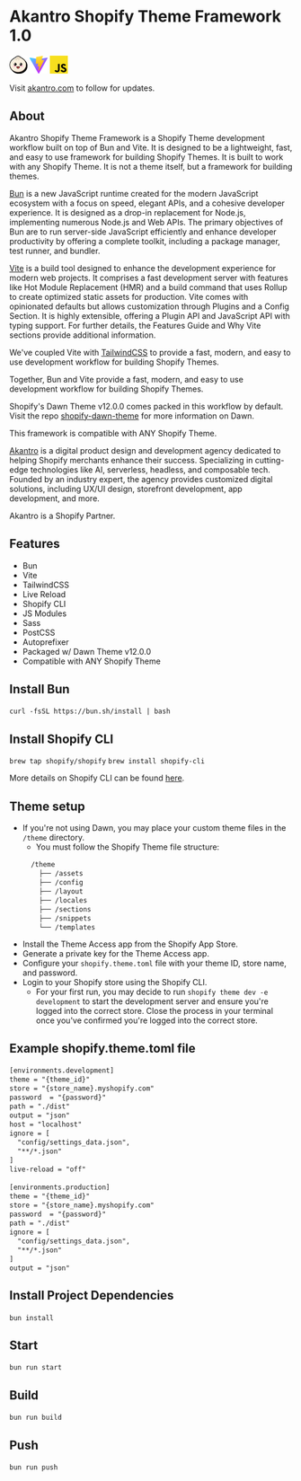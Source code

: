 [akantro]: https://www.akantro.com
[bun]: https://bun.sh
[vite]: https://vitejs.dev
[tailwindcss]: https://tailwindcss.com
[shopify-cli]: https://shopify.dev/themes/tools/cli
[shopify-dawn-theme]: https://github.com/Shopify/dawn

# Akantro Shopify Theme Framework 1.0

<img
  src="https://github.com/akantrocommerce/shopify-theme-bun-vite/blob/main/workflow/assets/bun.png"
  alt="Bun"
  width="32"
  height="32"
/>
<img
  src="https://github.com/akantrocommerce/shopify-theme-bun-vite/blob/main/workflow/assets/vite.svg"
  alt="Vite"
  width="32"
  height="32"
/>
<img
  src="https://github.com/akantrocommerce/shopify-theme-bun-vite/blob/main/workflow/assets/javascript.svg"
  alt="JavaScript"
  width="32"
  height="32"
/>

Visit [akantro.com][akantro] to follow for updates.

## About

Akantro Shopify Theme Framework is a Shopify Theme development workflow built on top of Bun and Vite. It is designed to be a lightweight, fast, and easy to use framework for building Shopify Themes. It is built to work with any Shopify Theme. It is not a theme itself, but a framework for building themes.

[Bun][bun] is a new JavaScript runtime created for the modern JavaScript ecosystem with a focus on speed, elegant APIs, and a cohesive developer experience. It is designed as a drop-in replacement for Node.js, implementing numerous Node.js and Web APIs. The primary objectives of Bun are to run server-side JavaScript efficiently and enhance developer productivity by offering a complete toolkit, including a package manager, test runner, and bundler.

[Vite][vite] is a build tool designed to enhance the development experience for modern web projects. It comprises a fast development server with features like Hot Module Replacement (HMR) and a build command that uses Rollup to create optimized static assets for production. Vite comes with opinionated defaults but allows customization through Plugins and a Config Section. It is highly extensible, offering a Plugin API and JavaScript API with typing support. For further details, the Features Guide and Why Vite sections provide additional information.

We've coupled Vite with [TailwindCSS][tailwindcss] to provide a fast, modern, and easy to use development workflow for building Shopify Themes.

Together, Bun and Vite provide a fast, modern, and easy to use development workflow for building Shopify Themes.

Shopify's Dawn Theme v12.0.0 comes packed in this workflow by default. Visit the repo [shopify-dawn-theme] for more information on Dawn.

This framework is compatible with ANY Shopify Theme.

[Akantro][akantro] is a digital product design and development agency dedicated to helping Shopify merchants enhance their success. Specializing in cutting-edge technologies like AI, serverless, headless, and composable tech. Founded by an industry expert, the agency provides customized digital solutions, including UX/UI design, storefront development, app development, and more.

Akantro is a Shopify Partner.

## Features

- Bun
- Vite
- TailwindCSS
- Live Reload
- Shopify CLI
- JS Modules
- Sass
- PostCSS
- Autoprefixer
- Packaged w/ Dawn Theme v12.0.0
- Compatible with ANY Shopify Theme

## Install Bun

`curl -fsSL https://bun.sh/install | bash`

## Install Shopify CLI

`brew tap shopify/shopify`
`brew install shopify-cli`

More details on Shopify CLI can be found [here][shopify-cli].

## Theme setup

- If you're not using Dawn, you may place your custom theme files in the `/theme` directory.
  - You must follow the Shopify Theme file structure:
  ```
    /theme
      ├── /assets
      ├── /config
      ├── /layout
      ├── /locales
      ├── /sections
      ├── /snippets
      └── /templates
  ```
- Install the Theme Access app from the Shopify App Store.
- Generate a private key for the Theme Access app.
- Configure your `shopify.theme.toml` file with your theme ID, store name, and password.
- Login to your Shopify store using the Shopify CLI.
  - For your first run, you may decide to run `shopify theme dev -e development` to start the development server and ensure you're logged into the correct store. Close the process in your terminal once you've confirmed you're logged into the correct store.

## Example shopify.theme.toml file

```
[environments.development]
theme = "{theme_id}"
store = "{store_name}.myshopify.com"
password  = "{password}"
path = "./dist"
output = "json"
host = "localhost"
ignore = [
  "config/settings_data.json",
  "**/*.json"
]
live-reload = "off"

[environments.production]
theme = "{theme_id}"
store = "{store_name}.myshopify.com"
password  = "{password}"
path = "./dist"
ignore = [
  "config/settings_data.json",
  "**/*.json"
]
output = "json"
```

## Install Project Dependencies

`bun install`

## Start

`bun run start`

## Build

`bun run build`

## Push

`bun run push`
